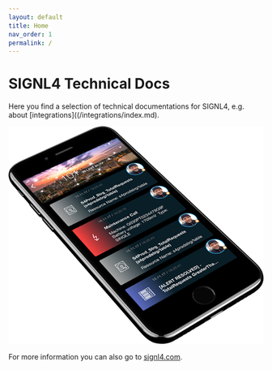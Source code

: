 ```yaml
---
layout: default
title: Home
nav_order: 1
permalink: /
---
```


# SIGNL4 Technical Docs

Here you find a selection of technical documentations for SIGNL4, e.g. about [integrations]((/integrations/index.md).

![SIGNL4](signl4-phone.png)

For more information you can also go to [signl4.com](https://www.signl4.com).

